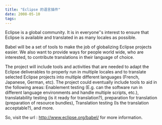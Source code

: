 ```yaml
---
title: "Eclipse 的语言插件"
date: 2008-05-10
tags:
---
```


Eclipse is a global community. It is in everyone’'s interest to ensure that Eclipse is available and translated in as many locales as possible.

Babel will be a set of tools to make the job of globalizing Eclipse projects easier. We also want to provide ways for people world wide, who are interested, to contribute translations in their language of choice.

The project will include tools and activities that are needed to adapt the Eclipse deliverables to properly run in multiple locales and to translate selected Eclipse projects into multiple different languages (French, Japanese, German, etc). The project could eventually include tools to aid in the following areas: Enablement testing (E.g. can the software run in different language environments and handle multiple scripts, etc.), translatability testing (is it ready for translation?), preparation for translation (preparation of resource bundles), Translation testing (Is the translation acceptable?), and more.

So, visit the url : <a href="http://www.eclipse.org/babel/">http://www.eclipse.org/babel/</a> for more information.
